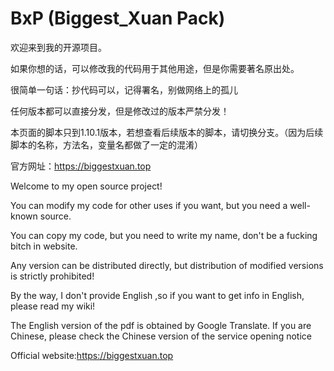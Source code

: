 # BxP (Biggest_Xuan Pack)

欢迎来到我的开源项目。

如果你想的话，可以修改我的代码用于其他用途，但是你需要著名原出处。

很简单一句话：抄代码可以，记得署名，别做网络上的孤儿

任何版本都可以直接分发，但是修改过的版本严禁分发！

本页面的脚本只到1.10.1版本，若想查看后续版本的脚本，请切换分支。（因为后续脚本的名称，方法名，变量名都做了一定的混淆）

官方网址：https://biggestxuan.top

Welcome to my open source project!

You can modify my code for other uses if you want, but you need a well-known source.  

You can copy my code, but you need to write my name, don't be a fucking bitch in website. 

Any version can be distributed directly, but distribution of modified versions is strictly prohibited!

By the way, I don't provide English ,so if you want to get info in English, please read my wiki!  

The English version of the pdf is obtained by Google Translate. If you are Chinese, please check the Chinese version of the service opening notice

Official website:https://biggestxuan.top
